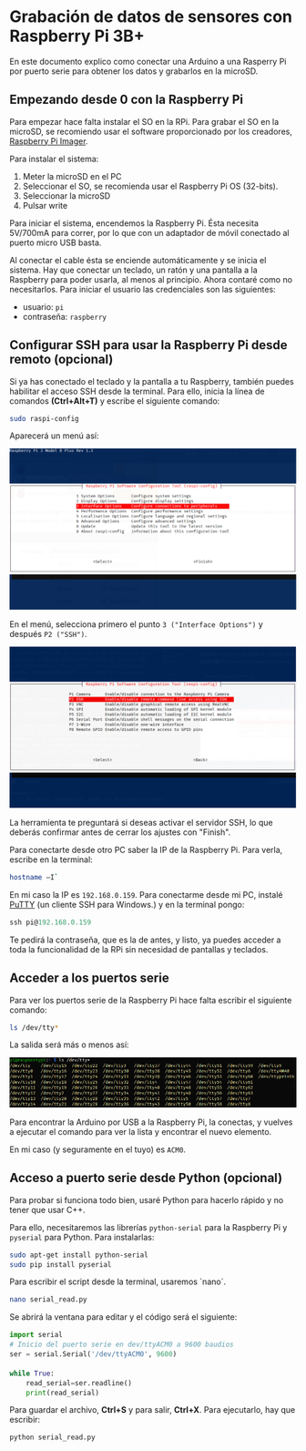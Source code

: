 # Grabación de datos de sensores con Raspberry Pi 3B+

En este documento explico como conectar una Arduino a una Rasperry Pi por puerto serie para obtener los datos y grabarlos en la microSD.

## Empezando desde 0 con la Raspberry Pi

Para empezar hace falta instalar el SO en la RPi. Para grabar el SO en la microSD, se recomiendo usar el software proporcionado por los creadores, [Raspberry Pi Imager](https://www.raspberrypi.org/software/). 

Para instalar el sistema:

1. Meter la microSD en el PC
2. Seleccionar el SO, se recomienda usar el Raspberry Pi OS (32-bits).
3. Seleccionar la microSD
4. Pulsar write

Para iniciar el sistema, encendemos la Raspberry Pi. Ésta necesita 5V/700mA para correr, por lo que con un adaptador de móvil conectado al puerto micro USB basta.

Al conectar el cable ésta se enciende automáticamente y se inicia el sistema. Hay que conectar un teclado, un ratón y una pantalla a la Raspberry para poder usarla, al menos al principio. Ahora contaré como no necesitarlos. Para iniciar el usuario las credenciales son las siguientes:

- usuario: `pi`
- contraseña: `raspberry`

## Configurar SSH para usar la Raspberry Pi desde remoto (opcional)

Si ya has conectado el teclado y la pantalla a tu Raspberry, también puedes habilitar el acceso SSH desde la terminal. Para ello, inicia la línea de comandos **(Ctrl+Alt+T)** y escribe el siguiente comando:

```bash
sudo raspi-config
```

Aparecerá un menú así:

![raspi-config](./assets/1.png)

En el menú, selecciona primero el punto `3 ("Interface Options")` y después `P2 ("SSH")`.

![raspi-config](./assets/2.png)

La herramienta te preguntará si deseas activar el servidor SSH, lo que deberás confirmar antes de cerrar los ajustes con "Finish".

Para conectarte desde otro PC saber la IP de la Raspberry Pi. Para verla, escribe en la terminal:

```bash
hostname –I`
```

En mi caso la IP es `192.168.0.159`. Para conectarme desde mi PC, instalé [PuTTY](https://www.putty.org/) (un cliente SSH para Windows.) y en la terminal pongo:

```powershell
ssh pi@192.168.0.159
```

Te pedirá la contraseña, que es la de antes, y listo, ya puedes acceder a toda la funcionalidad de la RPi sin necesidad de pantallas y teclados.

## Acceder a los puertos serie

Para ver los puertos serie de la Raspberry Pi hace falta escribir el siguiente comando:

```bash
ls /dev/tty*
```

La salida será más o menos así:

![dev/tty](./assets/3.png)

Para encontrar la Arduino por USB a la Raspberry Pi, la conectas, y vuelves a ejecutar el comando para ver la lista y encontrar el nuevo elemento.

En mi caso (y seguramente en el tuyo) es `ACM0`.

## Acceso a puerto serie desde Python (opcional)

Para probar si funciona todo bien, usaré Python para hacerlo rápido y no tener que usar C++.

Para ello, necesitaremos las librerías `python-serial` para la Raspberry Pi y `pyserial` para Python. Para instalarlas:

```bash
sudo apt-get install python-serial
sudo pip install pyserial
```

Para escribir el script desde la terminal, usaremos ´nano´.

```bash
nano serial_read.py
```

Se abrirá la ventana para editar y el código será el siguiente:

```python
import serial
# Inicio del puerto serie en dev/ttyACM0 a 9600 baudios
ser = serial.Serial('/dev/ttyACM0', 9600)

while True:
    read_serial=ser.readline()
    print(read_serial)
```

Para guardar el archivo, **Ctrl+S** y para salir,   **Ctrl+X**. Para ejecutarlo, hay que escribir:

```bash
python serial_read.py
```
